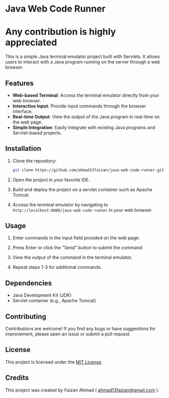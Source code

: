   
# Java Web Code Runner
# Any contribution is highly appreciated

This is a simple Java terminal emulator project built with Servlets. It allows users to interact with a Java program running on the server through a web browser.

## Features

- **Web-based Terminal**: Access the terminal emulator directly from your web browser.
- **Interactive Input**: Provide input commands through the browser interface.
- **Real-time Output**: View the output of the Java program in real-time on the web page.
- **Simple Integration**: Easily integrate with existing Java programs and Servlet-based projects.

## Installation

1. Clone the repository:

    ```bash
    git clone https://github.com/ahmad13faizan/java-web-code-runner.git
    ```

2. Open the project in your favorite IDE.

3. Build and deploy the project on a servlet container such as Apache Tomcat.

4. Access the terminal emulator by navigating to `http://localhost:8080/java-web-code-runner` in your web browser.

## Usage

1. Enter commands in the input field provided on the web page.

2. Press Enter or click the "Send" button to submit the command.

3. View the output of the command in the terminal emulator.

4. Repeat steps 1-3 for additional commands.

## Dependencies

- Java Development Kit (JDK)
- Servlet container (e.g., Apache Tomcat)

## Contributing

Contributions are welcome! If you find any bugs or have suggestions for improvement, please open an issue or submit a pull request.

## License

This project is licensed under the [MIT License](LICENSE).

## Credits

This project was created by Faizan Ahmad ( ahmad13faizan@gmail.com ).
